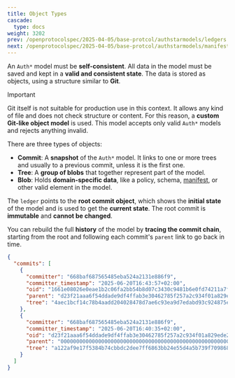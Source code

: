 ```yaml
---
title: Object Types
cascade:
  type: docs
weight: 3202
prev: /openprotocolspec/2025-04-05/base-protcol/authstarmodels/ledgers
next: /openprotocolspec/2025-04-05/base-protcol/authstarmodels/manifest-blob
---
```


An `Auth*` model must be **self-consistent**. All data in the model must be saved and kept in a **valid and consistent state**. The data is stored as objects, using a structure similar to **Git**.

> [!IMPORTANT]
> Git itself is not suitable for production use in this context. It allows any kind of file and does not check structure or content. For this reason, a **custom Git-like object model** is used. This model accepts only valid `Auth*` models and rejects anything invalid.

There are three types of objects:

- **Commit**: A **snapshot** of the `Auth*` model. It links to one or more trees and usually to a previous commit, unless it is the first one.
- **Tree**: A **group of blobs** that together represent part of the model.
- **Blob**: Holds **domain-specific data**, like a policy, schema, [manifest](/openprotocolspec/2025-04-05/base-protcol/authstarmodels/manifest), or other valid element in the model.

The `ledger` points to the **root commit object**, which shows the **initial state** of the model and is used to get the **current state**. The root commit is **immutable** and **cannot be changed**.

You can rebuild the full **history** of the model by **tracing the commit chain**, starting from the root and following each commit's `parent` link to go back in time.

```json
{
  "commits": [
    {
      "committer": "668baf687565485eba524a2131e886f9",
      "committer_timestamp": "2025-06-20T16:43:57+02:00",
      "oid": "1661e08026e0eae1b2c06fa2bb54b8d07c3430c9481b6e0fd74211a7f4ab7d9c",
      "parent": "d23f21aaa6f54ddade9df4ffab3e30462785f257a2c934f01a829ede2f0eaa03",
      "tree": "4aec1bcf14c78b4aadd204028478d7ae6c93ea9d7edabd93c924875e394a8f05"
    },
    {
      "committer": "668baf687565485eba524a2131e886f9",
      "committer_timestamp": "2025-06-20T16:40:35+02:00",
      "oid": "d23f21aaa6f54ddade9df4ffab3e30462785f257a2c934f01a829ede2f0eaa03",
      "parent": "0000000000000000000000000000000000000000000000000000000000000000",
      "tree": "a122af9e17f5384b74cbbdc2dee7ff6863bb24e55d4a5b739f7098686ef34fec"
    }
  ]
}
```
